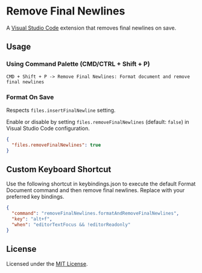 # Remove Final Newlines

A [Visual Studio Code](https://code.visualstudio.com/) extension that removes final newlines on save.

## Usage

### Using Command Palette (CMD/CTRL + Shift + P)

```
CMD + Shift + P -> Remove Final Newlines: Format document and remove final newlines
```

### Format On Save

Respects `files.insertFinalNewline` setting.

Enable or disable by setting `files.removeFinalNewlines` (default: `false`) in Visual Studio Code configuration.

```json
{
  "files.removeFinalNewlines": true
}
```

## Custom Keyboard Shortcut

Use the following shortcut in keybindings.json to execute the default Format Document command and then remove final newlines.
Replace with your preferred key bindings.

```json
{
  "command": "removeFinalNewlines.formatAndRemoveFinalNewlines",
  "key": "alt+f",
  "when": "editorTextFocus && !editorReadonly"
}
```

## License

Licensed under the [MIT License](LICENSE.md).